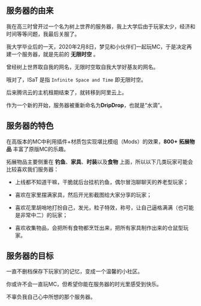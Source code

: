 ## 服务器的由来

我在高三时曾开过一个名为树上世界的服务器，我上大学后由于玩家太少，经济和时间等等问题，我最后关服了。

我大学毕业后的一天，2020年2月8日，梦见和小伙伴们一起玩MC，于是决定再建一个服务器，就是先前的 **无限时空** 。

曾经树上世界取自我的网名，无限时空取自我大学好基友的网名。

哦对了，ISaT 是指 `Infinite Space and Time` 即无限时空。

后来腾讯云的主机租期结束了，就转移到阿里云上。

作为一个新的开始，服务器被重新命名为**DripDrop**，也就是“水滴”。

## 服务器的特色

在高版本的MC中利用插件+材质包实现堪比模组（Mods）的效果，**800+**  **拓展物品** 丰富了原版MC的乐趣。

拓展物品主要侧重在 **钓鱼**、**家具**、**时装**以及**食物** 上面，所以以下几类玩家可能会比较喜欢我们服务器：

+ 上线都不知道干嘛，干脆就后台挂机钓鱼，偶尔冒泡聊聊天的养老型玩家；

+ 喜欢在家里摆满家具，然后开光影截图给大家分享的玩家；

+ 喜欢花里胡哨地打扮自己，发光，粒子特效，称号，让自己逼格满满（也可能是非常中二）的玩家；

+ 喜欢收集物品，会把所有食物都烹饪出来，把所有家具制作出来的仓鼠型玩家。

## 服务器的目标

一直不删档保存下玩家们的记忆，变成一个温馨的小社区。

你或许不会一直玩MC，但希望你能在服务器的时光里感受到快乐。

不辜负我自己心中所想的那个服务器。